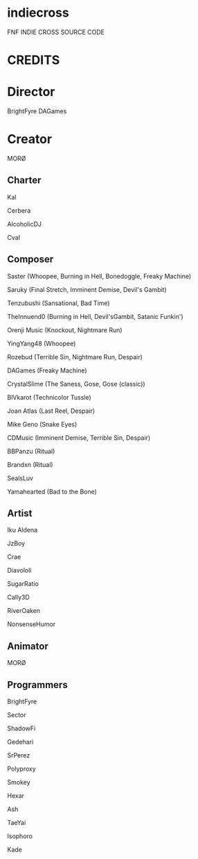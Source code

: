 # indiecross
FNF INDIE CROSS SOURCE CODE
 <h1> CREDITS </h1>
<h1>Director</h1>
BrightFyre
DAGames
<h1>Creator</h1>
MORØ
<h2>Charter</h2>

Kal

Cerbera

AlcoholicDJ

Cval

<h2>Composer</h2>

Saster (Whoopee, Burning in Hell, Bonedoggle, Freaky Machine)

Saruky (Final Stretch, Imminent Demise, Devil's Gambit)

Tenzubushi (Sansational, Bad Time)

TheInnuend0 (Burning in Hell, Devil'sGambit, Satanic Funkin')

Orenji Music (Knockout, Nightmare Run)

YingYang48 (Whoopee)

Rozebud (Terrible Sin, Nightmare Run, Despair)

DAGames (Freaky Machine)

CrystalSlime (The Saness, Gose, Gose (classic))

BlVkarot (Technicolor Tussle)

Joan Atlas (Last Reel, Despair)

Mike Geno (Snake Eyes)

CDMusic (Imminent Demise, Terrible Sin, Despair)

BBPanzu (Ritual)

Brandxn (Ritual)

SealsLuv

Yamahearted (Bad to the Bone)

<h2>Artist</h2>

Iku Aldena

JzBoy

Crae

Diavololi

SugarRatio

Cally3D

RiverOaken

NonsenseHumor

<h2>Animator</h2>

MORØ

<h2>Programmers</h2>

BrightFyre

Sector

ShadowFi

Gedehari

SrPerez

Polyproxy

Smokey

Hexar

Ash

TaeYai

Isophoro

Kade
